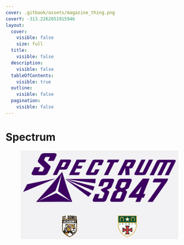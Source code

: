 ```yaml
---
cover: .gitbook/assets/magazine_thing.png
coverY: -313.2262051915946
layout:
  cover:
    visible: false
    size: full
  title:
    visible: false
  description:
    visible: false
  tableOfContents:
    visible: true
  outline:
    visible: false
  pagination:
    visible: false
---
```


# Spectrum

<div data-full-width="true">

<figure><img src=".gitbook/assets/Home Page Graphic (2).png" alt=""><figcaption></figcaption></figure>

</div>
